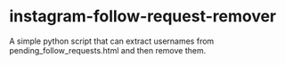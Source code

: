 # instagram-follow-request-remover
A simple python script that can extract usernames from pending_follow_requests.html and then remove them.
